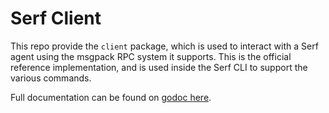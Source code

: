 # Serf Client

This repo provide the `client` package, which is used to interact with
a Serf agent using the msgpack RPC system it supports. This is the official
reference implementation, and is used inside the Serf CLI to support the various
commands.

Full documentation can be found on [godoc here](https://godoc.org/github.com/richit-ai/serf/client).
